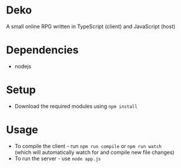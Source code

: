 # Deko
A small online RPG written in TypeScript (client) and JavaScript (host)

# Dependencies
* nodejs

# Setup
* Download the required modules using `npm install`

# Usage
* To compile the client - run `npm run compile` or `npm run watch` <br>
(which will automatically watch for and compile new file changes)
* To run the server - use `node app.js`
